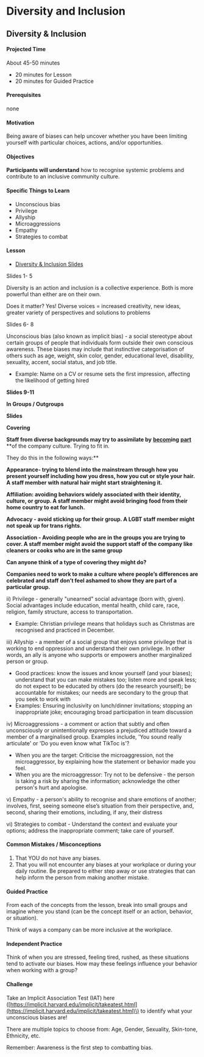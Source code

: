 # Diversity and Inclusion

## Diversity & Inclusion

#### Projected Time

About 45-50 minutes

* 20 minutes for Lesson
* 20 minutes for Guided Practice

#### Prerequisites

none

#### Motivation

Being aware of biases can help uncover whether you have been limiting yourself with particular choices, actions, and/or opportunities.

#### Objectives

**Participants will understand** how to recognise systemic problems and contribute to an inclusive community culture.

#### Specific Things to Learn

* Unconscious bias
* Privilege
* Allyship
* Microaggressions
* Empathy
* Strategies to combat

#### Lesson

* [Diversity & Inclusion Slides](https://docs.google.com/presentation/d/1gk-mLW_XpOYaEgDQX_s9NPulyuu6Fnd0szZc9Sv4WRY/edit?usp=sharing)

Slides 1- 5

Diversity is an action and inclusion is a collective experience. Both is more powerful than either are on their own.

Does it matter? Yes! Diverse voices = increased creativity, new ideas, greater variety of perspectives and solutions to problems

Slides 6- 8

Unconscious bias \(also known as implicit bias\) - a social stereotype about certain groups of people that individuals form outside their own conscious awareness. These biases may include that instinctive categorisation of others such as age, weight, skin color, gender, educational level, disability, sexuality, accent, social status, and job title.

* Example: Name on a CV or resume sets the first impression, affecting the likelihood of getting hired

**Slides 9-11**

**In Groups / Outgroups** 

**Slides** 

**Covering**  


**Staff from diverse backgrounds may try to assimilate by** [**becom**](https://dictionary.cambridge.org/dictionary/english/become)**ing** [**part**](https://dictionary.cambridge.org/dictionary/english/part) **of the company culture. Trying to fit in.  
  
They do this in the following ways:**  


**Appearance- trying to blend into the mainstream through how you present yourself  including how you dress, how you cut or style your hair. A staff member with natural hair might start straightening it.** 

**Affiliation: avoiding behaviors widely associated with their identity, culture, or group. A staff member might avoid bringing food from their home country to eat for lunch.** 

**Advocacy -  avoid sticking up for their group.  A LGBT staff member might not speak up for trans rights.**

**Association - Avoiding people who are in the groups you are trying to cover. A staff member might avoid the support staff of the company like cleaners or cooks who are in the same group**  
  


**Can anyone think of a type of covering they might do?**   


**Companies need to work to make a culture where people’s differences are celebrated and staff don’t feel ashamed to show they are part of a particular group.**   
  


ii\) Privilege - generally "unearned" social advantage \(born with, given\). Social advantages include education, mental health, child care, race, religion, family structure, access to transportation.

* Example: Christian privilege means that holidays such as Christmas are recognised and practiced in December.

iii\) Allyship - a member of a social group that enjoys some privilege that is working to end oppression and understand their own privilege. In other words, an ally is anyone who supports or empowers another marginalized person or group.

* Good practices: know the issues and know yourself \(and your biases\); understand that you can make mistakes too; listen more and speak less; do not expect to be educated by others \(do the research yourself\); be accountable for mistakes; our needs are secondary to the group that you seek to work with
* Examples: Ensuring inclusivity on lunch/dinner invitations; stopping an inappropriate joke; encouraging broad participation in team discussion

iv\) Microaggressions - a comment or action that subtly and often unconsciously or unintentionally expresses a prejudiced attitude toward a member of a marginalised group. Examples include, 'You sound really articulate' or 'Do you even know what TikToc is'?

* When you are the target: Criticise the microaggression, not the microaggressor, by explaining how the statement or behavior made you feel.
* When you are the microaggressor: Try not to be defensive - the person is taking a risk by sharing the information; acknowledge the other person's hurt and apologise.

v\) Empathy - a person's ability to recognise and share emotions of another; involves, first, seeing someone else’s situation from their perspective, and, second, sharing their emotions, including, if any, their distress

vi\) Strategies to combat - Understand the context and evaluate your options; address the inappropriate comment; take care of yourself.

#### Common Mistakes / Misconceptions

1. That YOU do not have any biases.
2. That you will not encounter any biases at your workplace or during your daily routine. Be prepared to either step away or use strategies that can help inform the person from making another mistake.

#### Guided Practice

From each of the concepts from the lesson, break into small groups and imagine where you stand \(can be the concept itself or an action, behavior, or situation\). 

Think of ways a company can be more inclusive at the workplace.

#### Independent Practice

Think of when you are stressed, feeling tired, rushed, as these situations tend to activate our biases. How may these feelings influence your behavior when working with a group? 

#### Challenge

Take an Implicit Association Test \(IAT\) here \([https://implicit.harvard.edu/implicit/takeatest.html](https://implicit.harvard.edu/implicit/takeatest.html)\) to identify what your unconscious biases are!

There are multiple topics to choose from: Age, Gender, Sexuality, Skin-tone, Ethnicity, etc.

Remember: Awareness is the first step to combatting bias.

